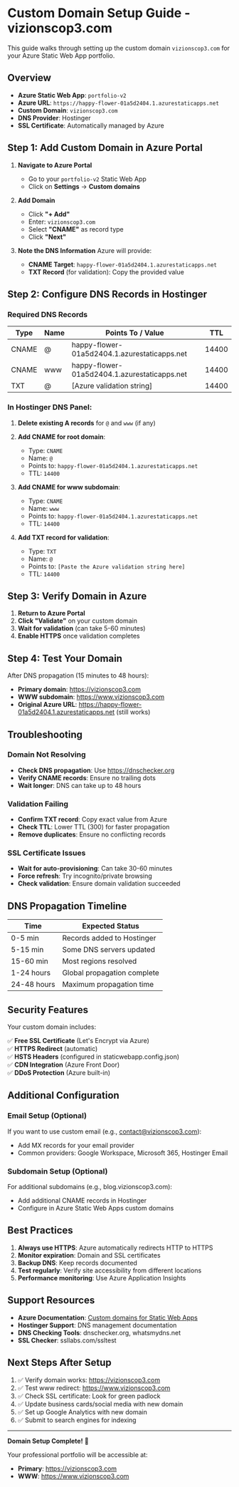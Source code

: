 # Custom Domain Setup Guide - vizionscop3.com

This guide walks through setting up the custom domain `vizionscop3.com` for your Azure Static Web App portfolio.

## Overview

- **Azure Static Web App**: `portfolio-v2`
- **Azure URL**: `https://happy-flower-01a5d2404.1.azurestaticapps.net`
- **Custom Domain**: `vizionscop3.com`
- **DNS Provider**: Hostinger
- **SSL Certificate**: Automatically managed by Azure

## Step 1: Add Custom Domain in Azure Portal

1. **Navigate to Azure Portal**
   - Go to your `portfolio-v2` Static Web App
   - Click on **Settings** → **Custom domains**

2. **Add Domain**
   - Click **"+ Add"**
   - Enter: `vizionscop3.com`
   - Select **"CNAME"** as record type
   - Click **"Next"**

3. **Note the DNS Information** Azure will provide:
   - **CNAME Target**: `happy-flower-01a5d2404.1.azurestaticapps.net`
   - **TXT Record** (for validation): Copy the provided value

## Step 2: Configure DNS Records in Hostinger

### Required DNS Records

| Type  | Name | Points To / Value                            | TTL   |
| ----- | ---- | -------------------------------------------- | ----- |
| CNAME | @    | happy-flower-01a5d2404.1.azurestaticapps.net | 14400 |
| CNAME | www  | happy-flower-01a5d2404.1.azurestaticapps.net | 14400 |
| TXT   | @    | [Azure validation string]                    | 14400 |

### In Hostinger DNS Panel:

1. **Delete existing A records** for `@` and `www` (if any)
2. **Add CNAME for root domain**:
   - Type: `CNAME`
   - Name: `@`
   - Points to: `happy-flower-01a5d2404.1.azurestaticapps.net`
   - TTL: `14400`

3. **Add CNAME for www subdomain**:
   - Type: `CNAME`
   - Name: `www`
   - Points to: `happy-flower-01a5d2404.1.azurestaticapps.net`
   - TTL: `14400`

4. **Add TXT record for validation**:
   - Type: `TXT`
   - Name: `@`
   - Points to: `[Paste the Azure validation string here]`
   - TTL: `14400`

## Step 3: Verify Domain in Azure

1. **Return to Azure Portal**
2. **Click "Validate"** on your custom domain
3. **Wait for validation** (can take 5-60 minutes)
4. **Enable HTTPS** once validation completes

## Step 4: Test Your Domain

After DNS propagation (15 minutes to 48 hours):

- **Primary domain**: https://vizionscop3.com
- **WWW subdomain**: https://www.vizionscop3.com
- **Original Azure URL**: https://happy-flower-01a5d2404.1.azurestaticapps.net (still works)

## Troubleshooting

### Domain Not Resolving

- **Check DNS propagation**: Use https://dnschecker.org
- **Verify CNAME records**: Ensure no trailing dots
- **Wait longer**: DNS can take up to 48 hours

### Validation Failing

- **Confirm TXT record**: Copy exact value from Azure
- **Check TTL**: Lower TTL (300) for faster propagation
- **Remove duplicates**: Ensure no conflicting records

### SSL Certificate Issues

- **Wait for auto-provisioning**: Can take 30-60 minutes
- **Force refresh**: Try incognito/private browsing
- **Check validation**: Ensure domain validation succeeded

## DNS Propagation Timeline

| Time        | Expected Status             |
| ----------- | --------------------------- |
| 0-5 min     | Records added to Hostinger  |
| 5-15 min    | Some DNS servers updated    |
| 15-60 min   | Most regions resolved       |
| 1-24 hours  | Global propagation complete |
| 24-48 hours | Maximum propagation time    |

## Security Features

Your custom domain includes:

✅ **Free SSL Certificate** (Let's Encrypt via Azure)  
✅ **HTTPS Redirect** (automatic)  
✅ **HSTS Headers** (configured in staticwebapp.config.json)  
✅ **CDN Integration** (Azure Front Door)  
✅ **DDoS Protection** (Azure built-in)

## Additional Configuration

### Email Setup (Optional)

If you want to use custom email (e.g., contact@vizionscop3.com):

- Add MX records for your email provider
- Common providers: Google Workspace, Microsoft 365, Hostinger Email

### Subdomain Setup (Optional)

For additional subdomains (e.g., blog.vizionscop3.com):

- Add additional CNAME records in Hostinger
- Configure in Azure Static Web Apps custom domains

## Best Practices

1. **Always use HTTPS**: Azure automatically redirects HTTP to HTTPS
2. **Monitor expiration**: Domain and SSL certificates
3. **Backup DNS**: Keep records documented
4. **Test regularly**: Verify site accessibility from different locations
5. **Performance monitoring**: Use Azure Application Insights

## Support Resources

- **Azure Documentation**:
  [Custom domains for Static Web Apps](https://docs.microsoft.com/en-us/azure/static-web-apps/custom-domain)
- **Hostinger Support**: DNS management documentation
- **DNS Checking Tools**: dnschecker.org, whatsmydns.net
- **SSL Checker**: ssllabs.com/ssltest

## Next Steps After Setup

1. ✅ Verify domain works: https://vizionscop3.com
2. ✅ Test www redirect: https://www.vizionscop3.com
3. ✅ Check SSL certificate: Look for green padlock
4. ✅ Update business cards/social media with new domain
5. ✅ Set up Google Analytics with new domain
6. ✅ Submit to search engines for indexing

---

**Domain Setup Complete!** 🚀

Your professional portfolio will be accessible at:

- **Primary**: https://vizionscop3.com
- **WWW**: https://www.vizionscop3.com
